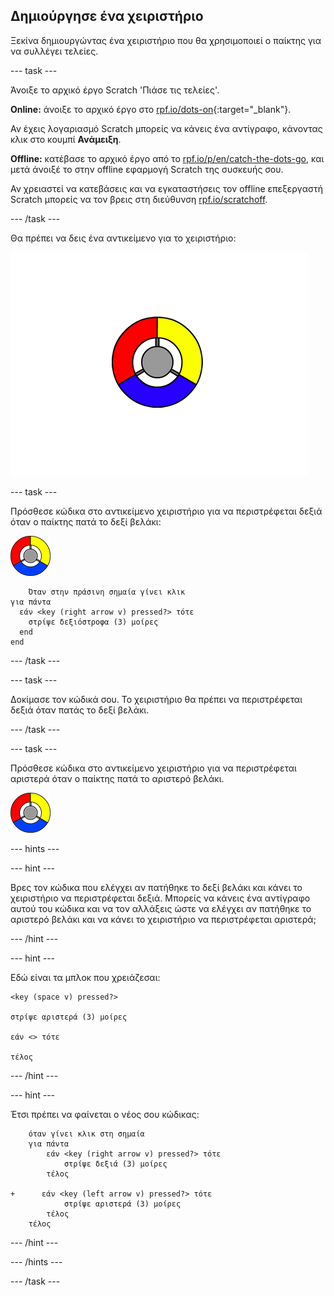 ## Δημιούργησε ένα χειριστήριο

Ξεκίνα δημιουργώντας ένα χειριστήριο που θα χρησιμοποιεί ο παίκτης για να συλλέγει τελείες.

\--- task \---

Άνοιξε το αρχικό έργο Scratch 'Πιάσε τις τελείες'.

**Online:** άνοιξε το αρχικό έργο στο [rpf.io/dots-on](https://rpf.io/dots-on){:target="_blank"}.

Αν έχεις λογαριασμό Scratch μπορείς να κάνεις ένα αντίγραφο, κάνοντας κλικ στο κουμπί **Ανάμειξη**.

**Offline:** κατέβασε το αρχικό έργο από το [rpf.io/p/en/catch-the-dots-go](https://rpf.io/p/en/catch-the-dots-go), και μετά άνοιξέ το στην offline εφαρμογή Scratch της συσκευής σου.

Αν χρειαστεί να κατεβάσεις και να εγκαταστήσεις τον offline επεξεργαστή Scratch μπορείς να τον βρεις στη διεύθυνση [rpf.io/scratchoff](https://rpf.io/scratchoff).

\--- /task \---

Θα πρέπει να δεις ένα αντικείμενο για το χειριστήριο:

![στιγμιότυπο οθόνης](images/dots-controller.png)

\--- task \---

Πρόσθεσε κώδικα στο αντικείμενο χειριστήριο για να περιστρέφεται δεξιά όταν ο παίκτης πατά το δεξί βελάκι:

![Αντικείμενο χειριστήριο](images/controller-sprite.png)

```blocks3
    Όταν στην πράσινη σημαία γίνει κλικ
για πάντα 
  εάν <key (right arrow v) pressed?> τότε 
    στρίψε δεξιόστροφα (3) μοίρες
  end
end
```

\--- /task \---

\--- task \---

Δοκίμασε τον κώδικά σου. Το χειριστήριο θα πρέπει να περιστρέφεται δεξιά όταν πατάς το δεξί βελάκι.

\--- /task \---

\--- task \---

Πρόσθεσε κώδικα στο αντικείμενο χειριστήριο για να περιστρέφεται αριστερά όταν ο παίκτης πατά το αριστερό βελάκι.

![Αντικείμενο χειριστήριο](images/controller-sprite.png)

\--- hints \---

\--- hint \---

Βρες τον κώδικα που ελέγχει αν πατήθηκε το δεξί βελάκι και κάνει το χειριστήριο να περιστρέφεται δεξιά. Μπορείς να κάνεις ένα αντίγραφο αυτού του κώδικα και να τον αλλάξεις ώστε να ελέγχει αν πατήθηκε το αριστερό βελάκι και να κάνει το χειριστήριο να περιστρέφεται αριστερά;

\--- /hint \---

\--- hint \---

Εδώ είναι τα μπλοκ που χρειάζεσαι:

```blocks3
<key (space v) pressed?>

στρίψε αριστερά (3) μοίρες

εάν <> τότε

τέλος
```

\--- /hint \---

\--- hint \---

Έτσι πρέπει να φαίνεται ο νέος σου κώδικας:

```blocks3
    όταν γίνει κλικ στη σημαία
    για πάντα
        εάν <key (right arrow v) pressed?> τότε
            στρίψε δεξιά (3) μοίρες
        τέλος

+      εάν <key (left arrow v) pressed?> τότε
            στρίψε αριστερά (3) μοίρες
        τέλος
    τέλος
```

\--- /hint \---

\--- /hints \---

\--- /task \---